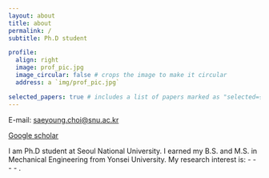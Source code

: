 ```yaml
---
layout: about
title: about
permalink: /
subtitle: Ph.D student

profile:
  align: right
  image: prof_pic.jpg
  image_circular: false # crops the image to make it circular
  address: a `img/prof_pic.jpg`

selected_papers: true # includes a list of papers marked as "selected={true}"
---
```


E-mail: [saeyoung.choi@snu.ac.kr](saeyoung.choi@snu.ac.kr)

[Google scholar](https://scholar.google.com/citations?user=849hkOoAAAAJ&hl=en&oi=ao)

I am Ph.D student at Seoul National University. I earned my B.S. and M.S. in Mechanical Engineering from Yonsei University.
My research interest is: - - - - .
